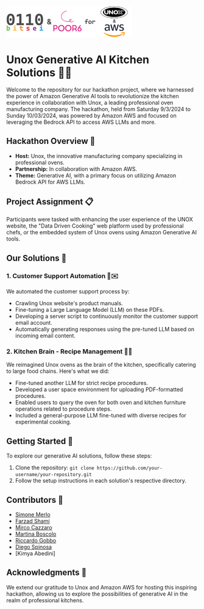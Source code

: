 <img src="hackathon.png" width="330" alt="Hackathon Logo"/>

# Unox Generative AI Kitchen Solutions 🍳🤖

Welcome to the repository for our hackathon project, where we harnessed the power of Amazon Generative AI tools to revolutionize the kitchen experience in collaboration with Unox, a leading professional oven manufacturing company. The hackathon, held from Saturday 9/3/2024 to Sunday 10/03/2024, was powered by Amazon AWS and focused on leveraging the Bedrock API to access AWS LLMs and more.

## Hackathon Overview 🚀

- **Host:** Unox, the innovative manufacturing company specializing in professional ovens.
- **Partnership:** In collaboration with Amazon AWS.
- **Theme:** Generative AI, with a primary focus on utilizing Amazon Bedrock API for AWS LLMs.

## Project Assignment 📋

Participants were tasked with enhancing the user experience of the UNOX website, the "Data Driven Cooking" web platform used by professional chefs, or the embedded system of Unox ovens using Amazon Generative AI tools.

## Our Solutions 🌟

### 1. Customer Support Automation 🤖✉️

We automated the customer support process by:

- Crawling Unox website's product manuals.
- Fine-tuning a Large Language Model (LLM) on these PDFs.
- Developing a server script to continuously monitor the customer support email account.
- Automatically generating responses using the pre-tuned LLM based on incoming email content.

### 2. Kitchen Brain - Recipe Management 🍲🧠

We reimagined Unox ovens as the brain of the kitchen, specifically catering to large food chains. Here's what we did:

- Fine-tuned another LLM for strict recipe procedures.
- Developed a user space environment for uploading PDF-formatted procedures.
- Enabled users to query the oven for both oven and kitchen furniture operations related to procedure steps.
- Included a general-purpose LLM fine-tuned with diverse recipes for experimental cooking.

## Getting Started 🚀

To explore our generative AI solutions, follow these steps:

1. Clone the repository: `git clone https://github.com/your-username/your-repository.git`
2. Follow the setup instructions in each solution's respective directory.

## Contributors 👥

- [Simone Merlo](https://www.linkedin.com/in/simone-merlo-2858882a9/)
- [Farzad Shami](https://www.linkedin.com/in/farzad-shami/)
- [Mirco Cazzaro](https://www.linkedin.com/in/mirco-cazzaro-360b20235/)
- [Martina Boscolo](https://www.linkedin.com/in/martina-boscolo-bacheto/)
- [Riccardo Gobbo](https://www.linkedin.com/in/riccardogobbo/)
- [Diego Spinosa](https://www.linkedin.com/in/diego-spinosa/)
- [Kimya Abedini]

## Acknowledgments 🙌

We extend our gratitude to Unox and Amazon AWS for hosting this inspiring hackathon, allowing us to explore the possibilities of generative AI in the realm of professional kitchens.
